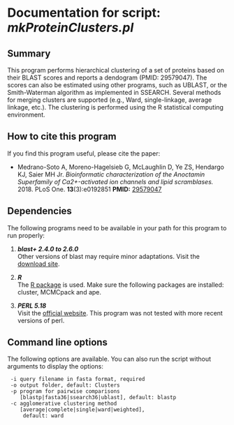 # Documentation for script: _mkProteinClusters.pl_

## Summary
This program performs hierarchical clustering of a set of proteins based on 
their BLAST scores and reports a dendogram (PMID: 29579047). The scores can 
also be estimated using other programs, such as UBLAST, or the Smith-Waterman 
algorithm as implemented in SSEARCH. Several methods for merging clusters are 
supported (e.g., Ward, single-linkage, average linkage, etc.). The clustering 
is performed using the R statistical computing environment.

## How to cite this program
If you find this program useful, please cite the paper:  

  * Medrano-Soto A, Moreno-Hagelsieb G, McLaughlin D, Ye ZS, Hendargo KJ, Saier MH Jr. 
  _Bioinformatic characterization of the Anoctamin Superfamily of Ca2+-activated ion 
  channels and lipid scramblases._  2018. PLoS One. **13**(3):e0192851 
  **PMID:** [29579047](https://www.ncbi.nlm.nih.gov/pubmed/?term=29579047)  


## Dependencies
The following programs need to be available in your path for this 
program to run properly:

1. **_blast+ 2.4.0 to 2.6.0_**  
Other versions of blast may require minor adaptations. Visit the
[download site](https://blast.ncbi.nlm.nih.gov/Blast.cgi?PAGE_TYPE=BlastDocs&DOC_TYPE=Download). 

2. **_R_**  
The [R package](https://www.r-project.org/) is used. Make sure the following 
packages are installed: cluster, MCMCpack and ape.

3. **_PERL 5.18_**  
Visit the [official website](https://www.perl.org/). This program 
was not tested with more recent versions of perl.

## Command line options
The following options are available. You can also run the 
script without arguments to display the options:

     -i query filename in fasta format, required
     -o output folder, default: Clusters
     -p program for pairwise comparisons
        [blastp|fasta36|ssearch36|ublast], default: blastp
     -c agglomerative clustering method
        [average|complete|single|ward|weighted],
         default: ward

